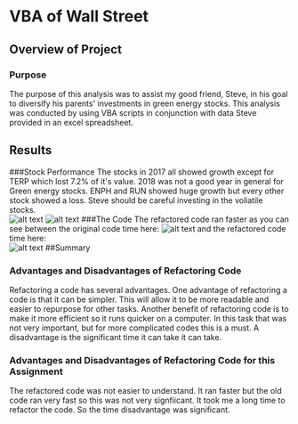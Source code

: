 # VBA of Wall Street

## Overview of Project

### Purpose
The purpose of this analysis was to assist my good friend, Steve, in his goal to diversify his parents' investments in green energy stocks. This analysis was conducted by using VBA scripts in conjunction with data Steve provided in an excel spreadsheet. 

## Results
###Stock Performance
The stocks in 2017 all showed growth except for TERP which lost 7.2% of it's value. 2018 was not a good year in general for Green energy stocks. ENPH and RUN showed huge growth but every other stock showed a loss. Steve should be careful investing in the voliatile stocks.  
![alt text](https://github.com/WilliamBanthony/stocks-analysis/blob/main/Resources/2017%20Stock%20Performance.PNG)
![alt text](https://github.com/WilliamBanthony/stocks-analysis/blob/main/Resources/2018%20Stock%20Performance.PNG)
###The Code
The refactored code ran faster as you can see between the original code time here: 
![alt text](https://github.com/WilliamBanthony/stocks-analysis/blob/main/Resources/Original%20Code%20Performance.PNG)
and the refactored code time here:  
![alt text](https://github.com/WilliamBanthony/stocks-analysis/blob/main/Resources/VBA_Challenge_2017.PNG)
##Summary

### Advantages and Disadvantages of Refactoring Code
Refactoring a code has several advantages. One advantage of refactoring a code is that it can be simpler. This will allow it to be more readable and easier to repurpose for other tasks. Another benefit of refactoring code is to make it more efficient so it runs quicker on a computer. In this task that was not very important, but for more complicated codes this is a must. A disadvantage is the significant time it can take it can take.

### Advantages and Disadvantages of Refactoring Code for this Assignment
The refactored code was not easier to understand. It ran faster but the old code ran very fast so this was not very signfiicant. It took me a long time to refactor the code. So the time disadvantage was significant. 

